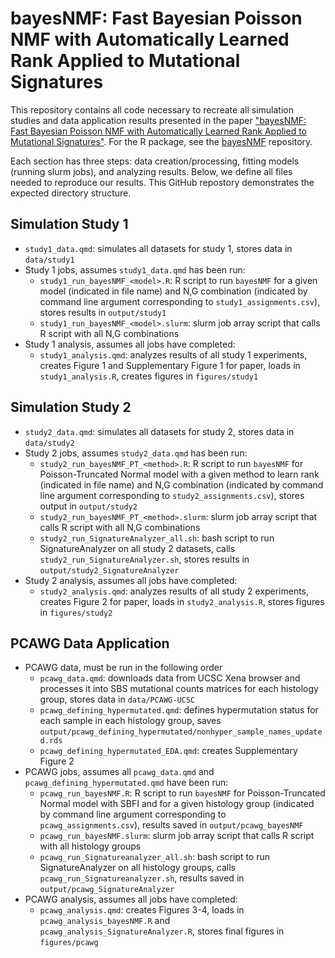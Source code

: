 # bayesNMF: Fast Bayesian Poisson NMF with Automatically Learned Rank Applied to Mutational Signatures

This repository contains all code necessary to recreate all simulation studies and data application results presented in the paper ["bayesNMF: Fast Bayesian Poisson NMF with Automatically Learned Rank Applied to Mutational Signatures"](https://arxiv.org/abs/2502.18674). For the R package, see the [bayesNMF](https://github.com/jennalandy/bayesNMF/blob/master/README.md) repository.

Each section has three steps: data creation/processing, fitting models (running slurm jobs), and analyzing results. Below, we define all files needed to reproduce our results. This GitHub repostory demonstrates the expected directory structure.

## Simulation Study 1

- `study1_data.qmd`: simulates all datasets for study 1, stores data in `data/study1`
- Study 1 jobs, assumes `study1_data.qmd` has been run:
  - `study1_run_bayesNMF_<model>.R`: R script to run `bayesNMF` for a given model (indicated in file name) and N,G combination (indicated by command line argument corresponding to `study1_assignments.csv`), stores results in `output/study1`
  - `study1_run_bayesNMF_<model>.slurm`: slurm job array script that calls R script with all N,G combinations
- Study 1 analysis, assumes all jobs have completed:
  - `study1_analysis.qmd`: analyzes results of all study 1 experiments, creates Figure 1 and Supplementary Figure 1 for paper, loads in `study1_analysis.R`, creates figures in `figures/study1`

## Simulation Study 2

- `study2_data.qmd`: simulates all datasets for study 2, stores data in `data/study2`
- Study 2 jobs, assumes `study2_data.qmd` has been run:
  - `study2_run_bayesNMF_PT_<method>.R`:  R script to run `bayesNMF` for Poisson-Truncated Normal model with a given method to learn rank (indicated in file name) and N,G combination (indicated by command line argument corresponding to `study2_assignments.csv`), stores output in `output/study2`
  - `study2_run_bayesNMF_PT_<method>.slurm`: slurm job array script that calls R script with all N,G combinations
  - `study2_run_SignatureAnalyzer_all.sh`: bash script to run SignatureAnalyzer on all study 2 datasets, calls `study2_run_SignatureAnalyzer.sh`, stores results in `output/study2_SignatureAnalyzer`
- Study 2 analysis, assumes all jobs have completed:
  - `study2_analysis.qmd`: analyzes results of all study 2 experiments, creates Figure 2 for paper, loads in `study2_analysis.R`, stores figures in `figures/study2`

## PCAWG Data Application

- PCAWG data, must be run in the following order
  - `pcawg_data.qmd`: downloads data from UCSC Xena browser and processes it into SBS mutational counts matrices for each histology group, stores data in `data/PCAWG-UCSC`
  - `pcawg_defining_hypermutated.qmd`: defines hypermutation status for each sample in each histology group, saves `output/pcawg_defining_hypermutated/nonhyper_sample_names_updated.rds`
  - `pcawg_defining_hypermutated_EDA.qmd`: creates Supplementary Figure 2
- PCAWG jobs, assumes all `pcawg_data.qmd` and `pcawg_defining_hypermutated.qmd` have been run:
  - `pcawg_run_bayesNMF.R`: R script to run `bayesNMF` for Poisson-Truncated Normal model with SBFI and for a given histology group (indicated by command line argument corresponding to `pcawg_assignments.csv`), results saved in `output/pcawg_bayesNMF`
  - `pcawg_run_bayesNMF.slurm`: slurm job array script that calls R script with all histology groups
  - `pcawg_run_Signatureanalyzer_all.sh`: bash script to run SignatureAnalyzer on all histology groups, calls `pcawg_run_Signatureanalyzer.sh`, results saved in `output/pcawg_SignatureAnalyzer`
- PCAWG analysis, assumes all jobs have completed:
  - `pcawg_analysis.qmd`: creates Figures 3-4, loads in `pcawg_analysis_bayesNMF.R` and `pcawg_analysis_SignatureAnalyzer.R`, stores final figures in `figures/pcawg`
